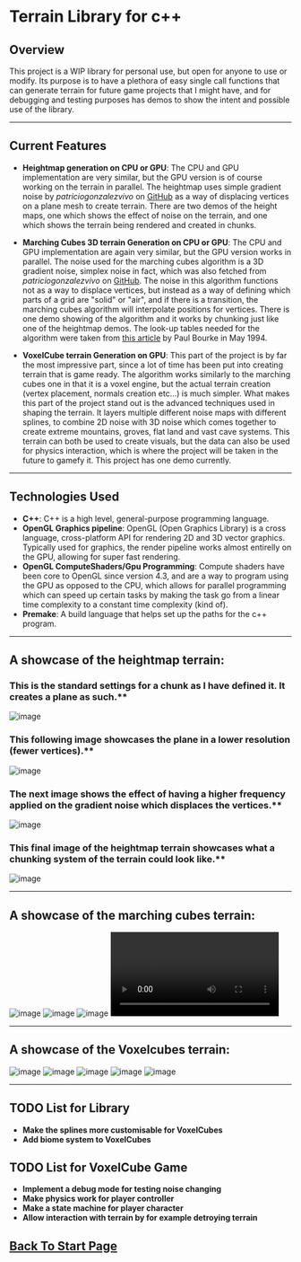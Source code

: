 
# Terrain Library for c++

## Overview
This project is a WIP library for personal use, but open for anyone to use or modify. Its purpose is to have a plethora of easy single call functions that can generate terrain for future game projects that I might have, and for debugging and testing purposes has demos to show the intent and possible use of the library.
****
## Current Features
- **Heightmap generation on CPU or GPU**: The CPU and GPU implementation are very similar, but the GPU version is of course working on the terrain in parallel. The heightmap uses simple gradient noise by
*patriciogonzalezvivo* on [GitHub](https://gist.github.com/patriciogonzalezvivo/670c22f3966e662d2f83) as a way of displacing vertices on a plane mesh to create terrain. There are two demos of the height maps, one which shows the effect of noise on the terrain, and one which shows the terrain being rendered and created in chunks.

- **Marching Cubes 3D terrain Generation on CPU or GPU**: The CPU and GPU implementation are again very similar, but the GPU version works in parallel. The noise used for the marching cubes algorithm is a 3D gradient noise, simplex noise in fact, which was also fetched from *patriciogonzalezvivo* on [GitHub](https://gist.github.com/patriciogonzalezvivo/670c22f3966e662d2f83). The noise in this algorithm functions not as a way to displace vertices, but instead as a way of defining which parts of a grid are "solid" or "air", and if there is a transition, the marching cubes algorithm will interpolate positions for vertices. There is one demo showing of the algorithm and it works by chunking just like one of the heightmap demos. The look-up tables needed for the algorithm were taken from [this article](https://paulbourke.net/geometry/polygonise/) by Paul Bourke in May 1994. 

- **VoxelCube terrain Generation on GPU**: This part of the project is by far the most impressive part, since a lot of time has been put into creating terrain that is game ready. The algorithm works similarly to the marching cubes one in that it is a voxel engine, but the actual terrain creation (vertex placement, normals creation etc...) is much simpler. What makes this part of the project stand out is the advanced techniques used in shaping the terrain. It layers multiple different noise maps with different splines, to combine 2D noise with 3D noise which comes together to create extreme mountains, groves, flat land and vast cave systems. This terrain can both be used to create visuals, but the data can also be used for physics interaction, which is where the project will be taken in the future to gamefy it. This project has one demo currently.
****
## Technologies Used
- **C++**: C++ is a high level, general-purpose programming language.
- **OpenGL Graphics pipeline**: OpenGL (Open Graphics Library) is a cross language, cross-platform API for rendering 2D and 3D vector graphics. Typically used for graphics, the render pipeline works almost entirelly on the GPU, allowing for super fast rendering.
- **OpenGL ComputeShaders/Gpu Programming**: Compute shaders have been core to OpenGL since version 4.3, and are a way to program using the GPU as opposed to the CPU, which allows for parallel programming which can speed up certain tasks by making the task go from a linear time complexity to a constant time complexity (kind of).
- **Premake**: A build language that helps set up the paths for the c++ program. 
****
## A showcase of the heightmap terrain:
### This is the standard settings for a chunk as I have defined it. It creates a plane as such.**
![image](../../images/TerrainLib/heightSetting1.png)
### This following image showcases the plane in a lower resolution (fewer vertices).**
![image](../../images/TerrainLib/heightDetail.png)
### The next image shows the effect of having a higher frequency applied on the gradient noise which displaces the vertices.**
![image](../../images/TerrainLib/heightFreq.png)
### This final image of the heightmap terrain showcases what a chunking system of the terrain could look like.**
![image](../../images/TerrainLib/heightChunks.png)
****
## A showcase of the marching cubes terrain:

![image](../../images/TerrainLib/normals.png)
![image](../../images/TerrainLib/absnormals.png)
![image](../../images/TerrainLib/scale.png)
<video src="../../images/TerrainLib/mcubes2.webm"></video>
****

## A showcase of the Voxelcubes terrain:

![image](../../images/TerrainLib/voxelcube.png)
![image](../../images/TerrainLib/river.png)
![image](../../images/TerrainLib/grove.png)
![image](../../images/TerrainLib/mountains.png)
![image](../../images/TerrainLib/VoxelCubeCool.png)

****

## TODO List for Library
- **Make the splines more customisable for VoxelCubes**
- **Add biome system to VoxelCubes** 

## TODO List for VoxelCube Game
- **Implement a debug mode for testing noise changing**
- **Make physics work for player controller**
- **Make a state machine for player character**
- **Allow interaction with terrain by for example detroying terrain**

## [Back To Start Page](/)


